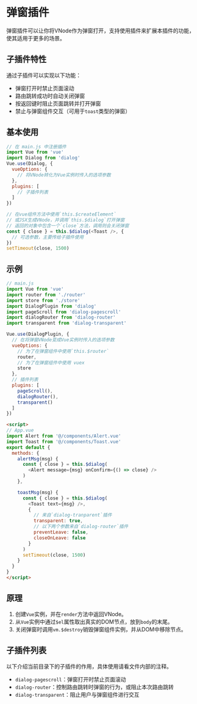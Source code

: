 # 弹窗插件

弹窗插件可以让你将VNode作为弹窗打开，支持使用插件来扩展本插件的功能，使其适用于更多的场景。

## 子插件特性

通过子插件可以实现以下功能：

- 弹窗打开时禁止页面滚动
- 路由跳转成功时自动关闭弹窗
- 按返回键时阻止页面跳转并打开弹窗
- 禁止与弹窗组件交互（可用于`toast`类型的弹窗）

## 基本使用

```js
// 在 main.js 中注册插件
import Vue from 'vue'
import Dialog from 'dialog'
Vue.use(Dialog, {
  vueOptions: {
    // 将VNode转化为Vue实例时传入的选项参数
  },
  plugins: [
    // 子插件列表
  ]
})

// 在vue组件方法中使用`this.$createElement`
// 或JSX生成VNode，并调用`this.$dialog`打开弹窗
// 返回的对象中包含一个`close`方法，调用则会关闭弹窗
const { close } = this.$dialog(<Toast />, {
  // 可选参数，主要传给子插件使用
})
setTimeout(close, 1500)
```

## 示例

```js
// main.js
import Vue from 'vue'
import router from './router'
import store from './store'
import DialogPlugin from 'dialog'
import pageScroll from 'dialog-pagescroll'
import dialogRouter from 'dialog-router'
import transparent from 'dialog-transparent'

Vue.use(DialogPlugin, {
  // 在将弹窗VNode变成Vue实例时传入的选项参数
  vueOptions: {
    // 为了在弹窗组件中使用`this.$router`
    router,
    // 为了在弹窗组件中使用 vuex
    store
  },
  // 插件列表
  plugins: [
    pageScroll(),
    dialogRouter(),
    transparent()
  ]
})
```

```html
<script>
// App.vue
import Alert from '@/components/Alert.vue'
import Toast from '@/components/Toast.vue'
export default {
  methods: {
    alertMsg(msg) {
      const { close } = this.$dialog(
        <Alert message={msg} onConfirm={() => close} />
      )
    },

    toastMsg(msg) {
      const { close } = this.$dialog(
        <Toast text={msg} />,
        {
          // 来自`dialog-tranparent`插件
          transparent: true,
          // 以下两个参数来自`dialog-router`插件
          preventLeave: false,
          closeOnLeave: false
        }
      )
      setTimeout(close, 1500)
    }
  }
}
</script>
```

## 原理

1. 创建`Vue`实例，并在`render`方法中返回VNode。
2. 从`Vue`实例中通过`$el`属性取出真实的DOM节点，放到`body`的末尾。
3. 关闭弹窗时调用`vm.$destroy`销毁弹窗组件实例，并从DOM中移除节点。

## 子插件列表

以下介绍当前目录下的子插件的作用，具体使用请看文件内部的注释。

- `dialog-pagescroll`：弹窗打开时禁止页面滚动
- `dialog-router`：控制路由跳转时弹窗的行为，或阻止本次路由跳转
- `dialog-transparent`：阻止用户与弹窗组件进行交互
